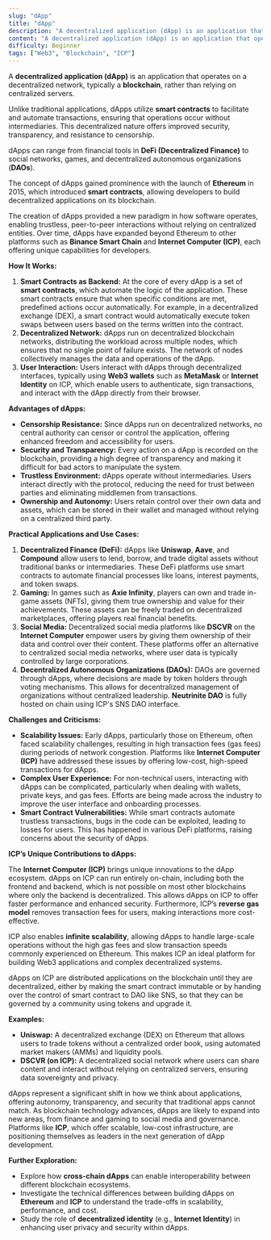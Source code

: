 ```yaml
---
slug: "dApp"
title: "dApp"
description: "A decentralized application (dApp) is an application that operates on a decentralized network, typically a blockchain, rather than relying on centralized servers."
content: "A decentralized application (dApp) is an application that operates on a decentralized network, typically a blockchain, rather than relying on centralized servers."
difficulty: Beginner
tags: ["Web3", "Blockchain", "ICP"]
---
```

A **decentralized application (dApp)** is an application that operates on a decentralized network, typically a **blockchain**, rather than relying on centralized servers.

Unlike traditional applications, dApps utilize **smart contracts** to facilitate and automate transactions, ensuring that operations occur without intermediaries. This decentralized nature offers improved security, transparency, and resistance to censorship.

dApps can range from financial tools in **DeFi (Decentralized Finance)** to social networks, games, and decentralized autonomous organizations (**DAOs**).

The concept of dApps gained prominence with the launch of **Ethereum** in 2015, which introduced **smart contracts**, allowing developers to build decentralized applications on its blockchain.

The creation of dApps provided a new paradigm in how software operates, enabling trustless, peer-to-peer interactions without relying on centralized entities. Over time, dApps have expanded beyond Ethereum to other platforms such as **Binance Smart Chain** and **Internet Computer (ICP)**, each offering unique capabilities for developers.

**How It Works:**

1. **Smart Contracts as Backend:** At the core of every dApp is a set of **smart contracts**, which automate the logic of the application. These smart contracts ensure that when specific conditions are met, predefined actions occur automatically. For example, in a decentralized exchange (DEX), a smart contract would automatically execute token swaps between users based on the terms written into the contract.
2. **Decentralized Network:** dApps run on decentralized blockchain networks, distributing the workload across multiple nodes, which ensures that no single point of failure exists. The network of nodes collectively manages the data and operations of the dApp.
3. **User Interaction:** Users interact with dApps through decentralized interfaces, typically using **Web3 wallets** such as **MetaMask** or **Internet Identity** on ICP, which enable users to authenticate, sign transactions, and interact with the dApp directly from their browser.

**Advantages of dApps:**

- **Censorship Resistance:** Since dApps run on decentralized networks, no central authority can censor or control the application, offering enhanced freedom and accessibility for users.
- **Security and Transparency:** Every action on a dApp is recorded on the blockchain, providing a high degree of transparency and making it difficult for bad actors to manipulate the system.
- **Trustless Environment:** dApps operate without intermediaries. Users interact directly with the protocol, reducing the need for trust between parties and eliminating middlemen from transactions.
- **Ownership and Autonomy:** Users retain control over their own data and assets, which can be stored in their wallet and managed without relying on a centralized third party.

**Practical Applications and Use Cases:**

1. **Decentralized Finance (DeFi):** dApps like **Uniswap**, **Aave**, and **Compound** allow users to lend, borrow, and trade digital assets without traditional banks or intermediaries. These DeFi platforms use smart contracts to automate financial processes like loans, interest payments, and token swaps.
2. **Gaming:** In games such as **Axie Infinity**, players can own and trade in-game assets (NFTs), giving them true ownership and value for their achievements. These assets can be freely traded on decentralized marketplaces, offering players real financial benefits.
3. **Social Media:** Decentralized social media platforms like **DSCVR** on the **Internet Computer** empower users by giving them ownership of their data and control over their content. These platforms offer an alternative to centralized social media networks, where user data is typically controlled by large corporations.
4. **Decentralized Autonomous Organizations (DAOs):** DAOs are governed through dApps, where decisions are made by token holders through voting mechanisms. This allows for decentralized management of organizations without centralized leadership. **Neutrinite DAO** is fully hosted on chain using ICP's SNS DAO interface.

**Challenges and Criticisms:**

- **Scalability Issues:** Early dApps, particularly those on Ethereum, often faced scalability challenges, resulting in high transaction fees (gas fees) during periods of network congestion. Platforms like **Internet Computer (ICP)** have addressed these issues by offering low-cost, high-speed transactions for dApps.
- **Complex User Experience:** For non-technical users, interacting with dApps can be complicated, particularly when dealing with wallets, private keys, and gas fees. Efforts are being made across the industry to improve the user interface and onboarding processes.
- **Smart Contract Vulnerabilities:** While smart contracts automate trustless transactions, bugs in the code can be exploited, leading to losses for users. This has happened in various DeFi platforms, raising concerns about the security of dApps.

**ICP’s Unique Contributions to dApps:**

The **Internet Computer (ICP)** brings unique innovations to the dApp ecosystem. dApps on ICP can run entirely on-chain, including both the frontend and backend, which is not possible on most other blockchains where only the backend is decentralized. This allows dApps on ICP to offer faster performance and enhanced security. Furthermore, ICP’s **reverse gas model** removes transaction fees for users, making interactions more cost-effective.

ICP also enables **infinite scalability**, allowing dApps to handle large-scale operations without the high gas fees and slow transaction speeds commonly experienced on Ethereum. This makes ICP an ideal platform for building Web3 applications and complex decentralized systems.

dApps on ICP are distributed applications on the blockchain until they are decentralized, either by making the smart contract immutable or by handing over the control of smart contract to DAO like SNS, so that they can be governed by a community using tokens and upgrade it.

**Examples:**

- **Uniswap:** A decentralized exchange (DEX) on Ethereum that allows users to trade tokens without a centralized order book, using automated market makers (AMMs) and liquidity pools.
- **DSCVR (on ICP):** A decentralized social network where users can share content and interact without relying on centralized servers, ensuring data sovereignty and privacy.

dApps represent a significant shift in how we think about applications, offering autonomy, transparency, and security that traditional apps cannot match. As blockchain technology advances, dApps are likely to expand into new areas, from finance and gaming to social media and governance. Platforms like **ICP**, which offer scalable, low-cost infrastructure, are positioning themselves as leaders in the next generation of dApp development.

**Further Exploration:**

- Explore how **cross-chain dApps** can enable interoperability between different blockchain ecosystems.
- Investigate the technical differences between building dApps on **Ethereum** and **ICP** to understand the trade-offs in scalability, performance, and cost.
- Study the role of **decentralized identity** (e.g., **Internet Identity**) in enhancing user privacy and security within dApps.
